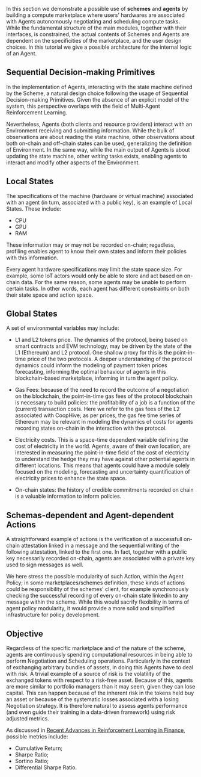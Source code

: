 In this section we demonstrate a possible use of **schemes** and **agents** by building a compute marketplace where users' hardwares are associated with Agents autonomously negotiating and scheduling compute tasks. While the fundamental structure of the main modules, together with their interfaces, is constrained, the actual contents of Schemes and Agents are dependent on the specificities of the marketplace, and the user design choices. In this tutorial we give a possible architecture for the internal logic of an Agent.

## Sequential Decision-making Primitives

In the implementation of Agents, interacting with the state machine defined by the Scheme, a natural design choice following the usage of Sequential Decision-making Primitives. Given the absence of an explicit model of the system, this perspective overlaps with the field of Multi-Agent Reinforcement Learning.

Nevertheless, Agents (both clients and resource providers) interact with an Environment receiving and submitting information. While the bulk of observations are about reading the state machine, other observations about both on-chain and off-chain states can be used, generalizing the definition of Environment. In the same way, while the main output of Agents is about updating the state machine, other *writing* tasks exists, enabling agents to interact and modify other aspects of the Environment.

## Local States

The specifications of the machine (hardware or virtual machine) associated with an agent (in turn, associated with a public key), is an example of Local States. These include:

 * CPU
 * GPU
 * RAM

These information may or may not be recorded on-chain; regadless, profiling enables agent to know their own states and inform their policies with this information.

Every agent hardware specifications may limit the state space size. For example, some IoT actors would only be able to store and act based on on-chain data. For the same reason, some agents may be unable to perform certain tasks. In other words, each agent has different constraints on both their state space and action space.

## Global States

A set of environmental variables may include:

- L1 and L2 tokens price. The dynamics of the protocol, being based on smart contracts and EVM technology, may be driven by the state of the L1 (Ethereum) and L2 protocol. One shallow proxy for this is the point-in-time price of the two protocols. A deeper understanding of the protocol dynamics could inform the modeling of payment token prices forecasting, informing the optimal behaviour of agents in this blockchain-based marketplace, informing in turn the agent policy.

- Gas Fees: because of the need to record the outcome of a negotiation on the blockchain, the point-in-time gas fees of the protocol blockchain is necessary to build policies: the profitability of a job is a function of the (current) transaction costs. Here we refer to the gas fees of the L2 associated with CoopHive; as per prices, the gas fee time series of Ethereum may be relevant in modeling the dynamics of costs for agents recording states on-chain in the interaction with the protocol.

- Electricity costs. This is a space-time dependent variable defining the cost of electricity in the world. Agents, aware of their own location, are interested in measuring the point-in-time field of the cost of electricity to understand the hedge they may have against other potential agents in different locations. This means that agents could have a module solely focused on the modeling, forecasting and uncertainty quantification of electricity prices to enhance the state space.

- On-chain states: the history of credible commitments recorded on chain is a valuable information to inform policies.

## Schemas-dependent and Agent-dependent Actions

A straightforward example of actions is the verification of a successfull on-chain attestation linked in a message and the sequential writing of the following attestation, linked to the first one. In fact, together with a public key necessarily recorded on-chain, agents are associated with a private key used to sign messages as well.

We here stress the possible modularity of such Action, within the Agent Policy; in some marketplaces/schemes definition, these kinds of actions could be responsibility of the schemes' client, for example synchronously checking the successful recording of every on-chain state linkedin to any message within the scheme. While this would sacrify flexibility in terms of agent policy modularity, it would provide a more solid and simplified infrastructure for policy development.

## Objective

Regardless of the specific marketplace and of the nature of the scheme, agents are continuously spending computational resources in being able to perform Negotiation and Scheduling operations. Particularly in the context of exchanging arbitrary bundles of assets, in doing this Agents have to deal with risk. A trivial example of a source of risk is the volatility of the exchanged tokens with respect to a risk-free asset. Because of this, agents are more similar to portfolio managers than it may seem, given they can lose capital. This can happen because of the inherent risk in the tokens held buy an asset or because of the systematic losses associated with a losing Negotiation strategy. It is therefore natural to assess agents performance (and even guide their training in a data-driven framework) using risk adjusted metrics.

As discussed in [Recent Advances in Reinforcement Learning in Finance](https://arxiv.org/pdf/2112.04553), possible metrics include:

- Cumulative Return;
- Sharpe Ratio;
- Sortino Ratio;
- Differential Sharpe Ratio.
